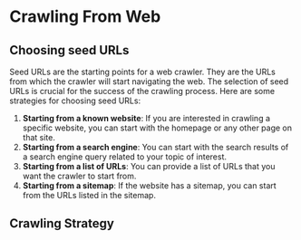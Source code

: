 # Crawling From Web

## Choosing seed URLs

Seed URLs are the starting points for a web crawler. They are the URLs from which the crawler will start navigating the web.
The selection of seed URLs is crucial for the success of the crawling process.
Here are some strategies for choosing seed URLs:

1. **Starting from a known website**: If you are interested in crawling a specific website, you can start with the homepage or any other page on that site.
2. **Starting from a search engine**: You can start with the search results of a search engine query related to your topic of interest.
3. **Starting from a list of URLs**: You can provide a list of URLs that you want the crawler to start from.
4. **Starting from a sitemap**: If the website has a sitemap, you can start from the URLs listed in the sitemap.

## Crawling Strategy
